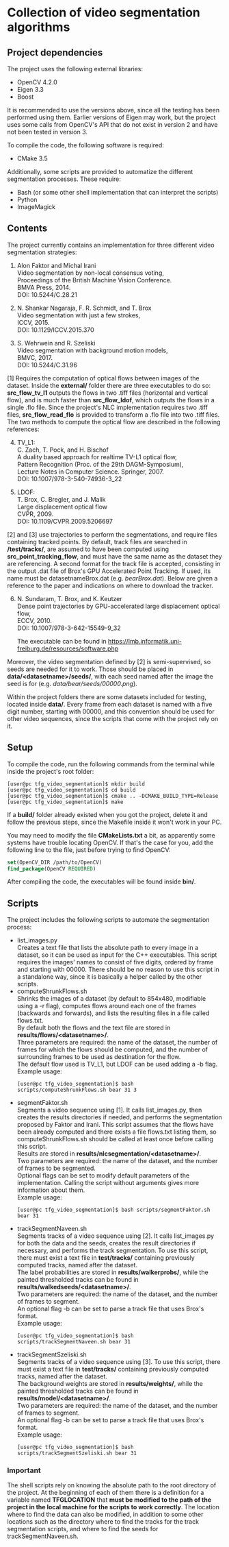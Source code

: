 # Collection of video segmentation algorithms

## Project dependencies

The project uses the following external libraries:
* OpenCV 4.2.0
* Eigen 3.3
* Boost

It is recommended to use the versions above, since all the testing has been performed using them.
Earlier versions of Eigen may work, but the project uses some calls from OpenCV's API that do not exist in version 2 and have not been tested in version 3.

To compile the code, the following software is required:
* CMake 3.5

Additionally, some scripts are provided to automatize the different segmentation processes. These require:
* Bash (or some other shell implementation that can interpret the scripts)
* Python
* ImageMagick

## Contents

The project currently contains an implementation for three different video segmentation strategies:

1. Alon Faktor and Michal Irani  
   Video segmentation by non-local consensus voting,  
   Proceedings of the British Machine Vision Conference.  
   BMVA Press, 2014.  
   DOI: 10.5244/C.28.21

2. N. Shankar Nagaraja, F. R. Schmidt, and T. Brox  
   Video segmentation with just a few strokes,  
   ICCV, 2015.  
   DOI: 10.1129/ICCV.2015.370

3. S. Wehrwein and R. Szeliski  
   Video segmentation with background motion models,  
   BMVC, 2017.  
   DOI: 10.5244/C.31.96

[1] Requires the computation of optical flows between images of the dataset. Inside the **external/** folder there are three executables to do so: **src_flow_tv_l1** outputs the flows in two .tiff files (horizontal and vertical flow), and is much faster than **src_flow_ldof**, which outputs the flows in a single .flo file.
Since the project's NLC implementation requires two .tiff files, **src_flow_read_flo** is provided to transform a .flo file into two .tiff files. The two methods to compute the optical flow are described in the following references:

4. TV_L1:  
   C. Zach, T. Pock, and H. Bischof  
   A duality based approach for realtime TV-L1 optical flow,  
   Pattern Recognition (Proc. of the 29th DAGM-Symposium),  
   Lecture Notes in Computer Science. Springer, 2007.  
   DOI: 10.1007/978-3-540-74936-3_22

5. LDOF:  
   T. Brox, C. Bregler, and J. Malik  
   Large displacement optical flow  
   CVPR, 2009.  
   DOI: 10.1109/CVPR.2009.5206697

[2] and [3] use trajectories to perform the segmentations, and require files containing tracked points. By default, track files are searched in **/test/tracks/**, are assumed to have been computed using **src_point_tracking_flow**, and must have the same name as the dataset they are referencing.
A second format for the track file is accepted, consisting in the output .dat file of Brox's GPU Accelerated Point Tracking. If used, its name must be datasetnameBrox.dat (e.g. *bearBrox.dat*). Below are given a reference to the paper and indications on where to download the tracker.

6. N. Sundaram, T. Brox, and K. Keutzer  
   Dense point trajectories by GPU-accelerated large displacement optical flow,  
   ECCV, 2010.  
   DOI: 10.1007/978-3-642-15549-9_32

   The executable can be found in https://lmb.informatik.uni-freiburg.de/resources/software.php

Moreover, the video segmentation defined by [2] is semi-supervised, so seeds are needed for it to work. Those should be placed in **data/&lt;datasetname&gt;/seeds/**, with each seed named after the image the seed is for (e.g. *data/bear/seeds/00000.png*).

Within the project folders there are some datasets included for testing, located inside **data/**. Every frame from each dataset is named with a five digit number, starting with 00000, and this convention should be used for other video sequences, since the scripts that come with the project rely on it.

## Setup

To compile the code, run the following commands from the terminal while inside the project's root folder:

```console
[user@pc tfg_video_segmentation]$ mkdir build
[user@pc tfg_video_segmentation]$ cd build
[user@pc tfg_video_segmentation]$ cmake .. -DCMAKE_BUILD_TYPE=Release
[user@pc tfg_video_segmentation]$ make
```

If a **build/** folder already existed when you got the project, delete it and follow the previous steps, since the Makefile inside it won't work in your PC.

You may need to modify the file **CMakeLists.txt** a bit, as apparently some systems have trouble locating OpenCV. If that's the case for you, add the following line to the file, just before trying to find OpenCV:

```cmake
set(OpenCV_DIR /path/to/OpenCV)
find_package(OpenCV REQUIRED)
```

After compiling the code, the executables will be found inside **bin/**.

## Scripts

The project includes the following scripts to automate the segmentation process:

* list_images.py  
  Creates a text file that lists the absolute path to every image in a dataset, so it can be used as input for the C++ executables. This script requires the images' names to consist of five digits, ordered by frame and starting with 00000. There should be no reason to use this script in a standalone way, since it is basically a helper called by the other scripts.
* computeShrunkFlows.sh  
  Shrinks the images of a dataset (by default to 854x480, modifiable using a -r flag), computes flows around each one of the frames (backwards and forwards), and lists the resulting files in a file called flows.txt.  
  By default both the flows and the text file are stored in **results/flows/&lt;datasetname&gt;/**.  
  Three parameters are required: the name of the dataset, the number of frames for which the flows should be computed, and the number of surrounding frames to be used as destination for the flow.  
  The default flow used is TV_L1, but LDOF can be used adding a -b flag.  
  Example usage:  
    ```console
    [user@pc tfg_video_segmentation]$ bash scripts/computeShrunkFlows.sh bear 31 3
    ```
* segmentFaktor.sh  
  Segments a video sequence using [1]. It calls list_images.py, then creates the results directories if needed, and performs the segmentation proposed by Faktor and Irani. This script assumes that the flows have been already computed and there exists a file flows.txt listing them, so computeShrunkFlows.sh should be called at least once before calling this script.  
  Results are stored in **results/nlcsegmentation/&lt;datasetname&gt;/**.  
  Two parameters are required: the name of the dataset, and the number of frames to be segmented.  
  Optional flags can be set to modify default parameters of the implementation. Calling the script without arguments gives more information about them.  
  Example usage:  
    ```console
    [user@pc tfg_video_segmentation]$ bash scripts/segmentFaktor.sh bear 31
    ```
* trackSegmentNaveen.sh  
  Segments tracks of a video sequence using [2]. It calls list_images.py for both the data and the seeds, creates the result directories if necessary, and performs the track segmentation. To use this script, there must exist a text file in **test/tracks/** containing previously computed tracks, named after the dataset.  
  The label probabilities are stored in **results/walkerprobs/**, while the painted thresholded tracks can be found in **results/walkedseeds/&lt;datasetname&gt;/**.  
  Two parameters are required: the name of the dataset, and the number of frames to segment.  
  An optional flag -b can be set to parse a track file that uses Brox's format.  
  Example usage:  
    ```console
    [user@pc tfg_video_segmentation]$ bash scripts/trackSegmentNaveen.sh bear 31
    ```
* trackSegmentSzeliski.sh  
  Segments tracks of a video sequence using [3]. To use this script, there must exist a text file in **test/tracks/** containing previously computed tracks, named after the dataset.  
  The background weights are stored in **results/weights/**, while the painted thresholded tracks can be found in **results/model/&lt;datasetname&gt;/**.  
  Two parameters are required: the name of the dataset, and the number of frames to segment.  
  An optional flag -b can be set to parse a track file that uses Brox's format.  
  Example usage:  
    ```console
    [user@pc tfg_video_segmentation]$ bash scripts/trackSegmentSzeliski.sh bear 31
    ```

### Important

The shell scripts rely on knowing the absolute path to the root directory of the project. At the beginning of each of them there is a definition for a variable named **TFGLOCATION** that **must be modified to the path of the project in the local machine for the scripts to work correctly**.
The location where to find the data can also be modified, in addition to some other locations such as the directory where to find the tracks for the track segmentation scripts, and where to find the seeds for trackSegmentNaveen.sh.

